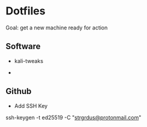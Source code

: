 # Dotfiles

Goal: get a new machine ready for action

## Software

* kali-tweaks

* 

## Github

* Add SSH Key

ssh-keygen -t ed25519 -C "strgrdus@protonmail.com"
